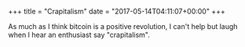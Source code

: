 +++
title = "Crapitalism"
date = "2017-05-14T04:11:07+00:00"
+++

As much as I think bitcoin is a positive revolution, I can't help but laugh when I hear an enthusiast say "crapitalism".
			